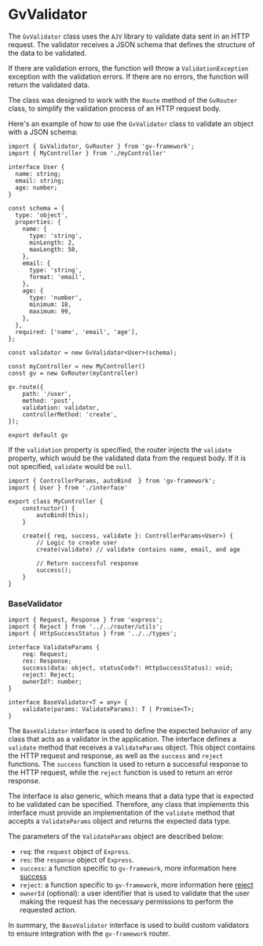 # GvValidator

The `GvValidator` class uses the `AJV` library to validate data sent in an HTTP request. The validator receives a JSON schema that defines the structure of the data to be validated.

If there are validation errors, the function will throw a `ValidationException` exception with the validation errors. If there are no errors, the function will return the validated data.

The class was designed to work with the `Route` method of the `GvRouter` class, to simplify the validation process of an HTTP request body.

Here's an example of how to use the `GvValidator` class to validate an object with a JSON schema:

```tsx
import { GvValidator, GvRouter } from 'gv-framework';
import { MyController } from './myController'

interface User {
  name: string;
  email: string;
  age: number;
}

const schema = {
  type: 'object',
  properties: {
    name: {
      type: 'string',
      minLength: 2,
      maxLength: 50,
    },
    email: {
      type: 'string',
      format: 'email',
    },
    age: {
      type: 'number',
      minimum: 18,
      maximum: 99,
    },
  },
  required: ['name', 'email', 'age'],
};

const validator = new GvValidator<User>(schema);

const myController = new MyController()
const gv = new GvRouter(myController)

gv.route({
	path: '/user',
	method: 'post',
	validation: validator,
	controllerMethod: 'create',
});

export default gv

```

If the `validation` property is specified, the router injects the `validate` property, which would be the validated data from the request body. If it is not specified, `validate` would be `null`.

```tsx
import { ControllerParams, autoBind  } from 'gv-framework';
import { User } from './interface'

export class MyController {
	constructor() {
		autoBind(this);
	}

	create({ req, success, validate }: ControllerParams<User>) {
		// Logic to create user
		create(validate) // validate contains name, email, and age

		// Return successful response
		success();
	}
}

```

### BaseValidator

```tsx
import { Request, Response } from 'express';
import { Reject } from '../../router/utils';
import { HttpSuccessStatus } from '../../types';

interface ValidateParams {
	req: Request;
	res: Response;
	success(data: object, statusCode?: HttpSuccessStatus): void;
	reject: Reject;
	ownerId?: number;
}

interface BaseValidator<T = any> {
	validate(params: ValidateParams): T | Promise<T>;
}

```

The `BaseValidator` interface is used to define the expected behavior of any class that acts as a validator in the application. The interface defines a `validate` method that receives a `ValidateParams` object. This object contains the HTTP request and response, as well as the `success` and `reject` functions. The `success` function is used to return a successful response to the HTTP request, while the `reject` function is used to return an error response.

The interface is also generic, which means that a data type that is expected to be validated can be specified. Therefore, any class that implements this interface must provide an implementation of the `validate` method that accepts a `ValidateParams` object and returns the expected data type.

The parameters of the `ValidateParams` object are described below:

- `req`: the `request` object of `Express`.
- `res`: the `response` object of `Express`.
- `success`: a function specific to `gv-framework`, more information here [success](router/success.md)
- `reject`: a function specific to `gv-framework`, more information here [reject](router/reject.md)
- `ownerId` (optional): a user identifier that is used to validate that the user making the request has the necessary permissions to perform the requested action.

In summary, the `BaseValidator` interface is used to build custom validators to ensure integration with the `gv-framework` router.